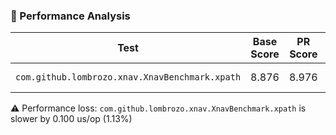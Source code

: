 ### 🚀 Performance Analysis

| Test | Base Score | PR Score | Change | % Change | Unit | Mode |
|------|------------|----------|--------|----------|------|------|
| `com.github.lombrozo.xnav.XnavBenchmark.xpath` | 8.876 | 8.976 | 0.100 | 1.13% | us/op | Average Time |

⚠️ Performance loss: `com.github.lombrozo.xnav.XnavBenchmark.xpath` is slower by 0.100 us/op (1.13%)
